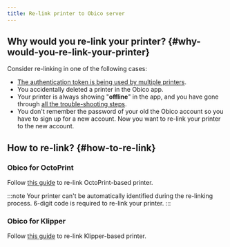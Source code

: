```yaml
---
title: Re-link printer to Obico server
---
```


## Why would you re-link your printer? {#why-would-you-re-link-your-printer}

Consider re-linking in one of the following cases:

* [The authentication token is being used by multiple printers](/docs/user-guides/warnings/shared-auth-token-error/).
* You accidentally deleted a printer in the Obico app.
* Your printer is always showing "**offline**" in the app, and you have gone through [all the trouble-shooting steps](/docs/user-guides/troubleshoot-server-connection-issues).
* You don't remember the password of your old the Obico account so you have to sign up for a new account. Now you want to re-link your printer to the new account.

## How to re-link? {#how-to-re-link}

### Obico for OctoPrint

Follow [this guide](/docs/user-guides/octoprint-plugin-setup-manual-link/) to re-link OctoPrint-based printer.

:::note
Your printer can't be automatically identified during the re-linking process. 6-digit code is required to re-link your printer.
:::

### Obico for Klipper

Follow [this guide](/docs/user-guides/relink-klipper/) to re-link Klipper-based printer.